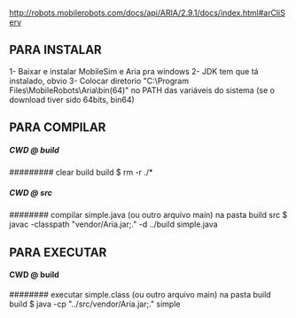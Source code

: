 http://robots.mobilerobots.com/docs/api/ARIA/2.9.1/docs/index.html#arCliServ


## PARA INSTALAR
1- Baixar e instalar MobileSim e Aria pra windows
2- JDK tem que tá instalado, obvio
3- Colocar diretorio "C:\Program Files\MobileRobots\Aria\bin(64)" no PATH das variáveis do sistema (se o download tiver sido 64bits, bin64)

## PARA COMPILAR
##### CWD @ build
######### clear build
build $ rm -r ./*
##### CWD @ src
######## compilar simple.java (ou outro arquivo main) na pasta build
src $ javac -classpath "vendor/Aria.jar;." -d ../build simple.java


## PARA EXECUTAR
#### CWD @ build
######## executar simple.class (ou outro arquivo main) na pasta build
build $ java -cp "../src/vendor/Aria.jar;." simple
